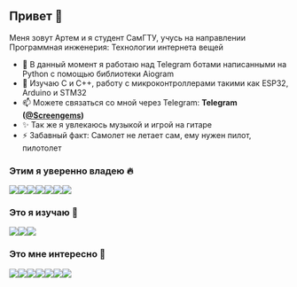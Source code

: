 ## Привет 👋
Меня зовут Артем и я студент СамГТУ, учусь на направлении Программная инженерия: Технологии интернета вещей
- 🔭 В данный момент я работаю над Telegram ботами написанными на Python с помощью библиотеки Aiogram
- 🌱 Изучаю C и C++, работу с микроконтроллерами такими как ESP32, Arduino и STM32
- 📫 Можете связаться со мной через Telegram: **Telegram ([@Screengems](https://t.me/Screengems))**
- ✨ Так же я увлекаюсь музыкой и игрой на гитаре
- ⚡ Забавный факт: Самолет не летает сам, ему нужен пилот, пилотолет

### Этим я уверенно владею 🔥
<div style="display:flex; flex-wrap: wrap;">
  <img src="https://ziadoua.github.io/m3-Markdown-Badges/badges/Python/python3.svg">
  <img src="https://ziadoua.github.io/m3-Markdown-Badges/badges/FastAPI/fastapi3.svg">
  <img src="https://ziadoua.github.io/m3-Markdown-Badges/badges/Django/django3.svg">
  <img src="https://ziadoua.github.io/m3-Markdown-Badges/badges/SQLite/sqlite1.svg">
  <img src="https://ziadoua.github.io/m3-Markdown-Badges/badges/PostgreSQL/postgresql1.svg">
  <img src="https://ziadoua.github.io/m3-Markdown-Badges/badges/VisualStudioCode/visualstudiocode1.svg">
  <img src="https://ziadoua.github.io/m3-Markdown-Badges/badges/Git/git3.svg">
</div>

### Это я изучаю 🧐
<div style="display:flex; flex-wrap: wrap;">
  <img src="https://ziadoua.github.io/m3-Markdown-Badges/badges/C++/c++1.svg">
  <img src="https://ziadoua.github.io/m3-Markdown-Badges/badges/C/c1.svg>
  <img src="https://ziadoua.github.io/m3-Markdown-Badges/badges/Blender/blender3.svg">
  <img src="https://ziadoua.github.io/m3-Markdown-Badges/badges/Docker/docker1.svg">
</div>

### Это мне интересно 🤔
<div style="display:flex; flex-wrap: wrap;">
  <img src="https://ziadoua.github.io/m3-Markdown-Badges/badges/Go/go1.svg">
  <img src="https://ziadoua.github.io/m3-Markdown-Badges/badges/MySQL/mysql1.svg">
  <img src="https://ziadoua.github.io/m3-Markdown-Badges/badges/CSharp/csharp1.svg">
  <img src="https://ziadoua.github.io/m3-Markdown-Badges/badges/RaspberryPI/raspberrypi1.svg">
  <img src="https://ziadoua.github.io/m3-Markdown-Badges/badges/Linux/linux3.svg">
  <img src="https://ziadoua.github.io/m3-Markdown-Badges/badges/Ruby/ruby1.svg">
  <img src="https://ziadoua.github.io/m3-Markdown-Badges/badges/FLStudio/flstudio3.svg">
</div>
